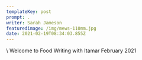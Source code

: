 ```yaml
---
templateKey: post
prompt: .
writer: Sarah Jameson
featuredimage: /img/mews-110mm.jpg
date: 2021-02-19T08:34:03.855Z
---
```

\    Welcome to Food Writing with Itamar February 2021